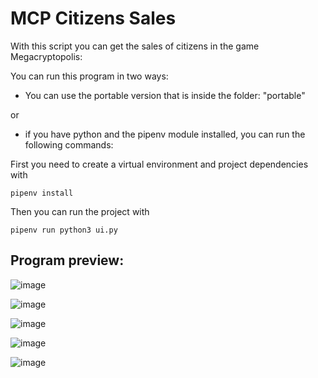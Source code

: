 # MCP Citizens Sales

With this script you can get the sales of citizens in the game Megacryptopolis:

You can run this program in two ways:

- You can use the portable version that is inside the folder: "portable"

or

- if you have python and the pipenv module installed, you can run the following commands:

First you need to create a virtual environment and project dependencies with

`pipenv install`

Then you can run the project with

`pipenv run python3 ui.py`

## Program preview:

![image](https://user-images.githubusercontent.com/112636008/199337676-9db1a6dd-8ce9-4575-8f3d-5f7357fa0cf7.png)

![image](https://user-images.githubusercontent.com/112636008/199337752-4a454472-6008-4f0c-912e-e3d57d2df6b8.png)

![image](https://user-images.githubusercontent.com/112636008/199338593-573cc59f-fbd7-4261-9192-b787d79ad050.png)

![image](https://user-images.githubusercontent.com/112636008/199338691-b4953c61-2a9c-4210-830e-1066a4f6acd9.png)

![image](https://user-images.githubusercontent.com/112636008/199338887-0f96f7e4-b84c-47a2-b002-5d5083ec2888.png)

